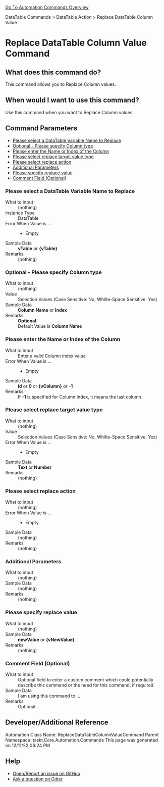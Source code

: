 <!--TITLE: Replace DataTable Column Value Command -->
<!-- SUBTITLE: a command in the DataTable Commands group. -->
[Go To Automation Commands Overview](/automation-commands.md)


DataTable Commands &gt; DataTable Action &gt; Replace DataTable Column Value


# Replace DataTable Column Value Command


## What does this command do?
This command allows you to Replace Column values.


## When would I want to use this command?
Use this command when you want to Replace Column values.


## Command Parameters
- [Please select a DataTable Variable Name to Replace](#param_0)
- [Optional - Please specify Column type](#param_1)
- [Please enter the Name or Index of the Column](#param_2)
- [Please select replace target value type](#param_3)
- [Please select replace action](#param_4)
- [Additional Parameters](#param_5)
- [Please specify replace value](#param_6)
- [Comment Field (Optional)](#param_7)


<a id="param_0"></a>
### Please select a DataTable Variable Name to Replace


<dl>
<dt>What to input</dt><dd>(nothing)</dd>
<dt>Instance Type</dt><dd>DataTable</dd>
<dt>Error When Value is ...</dt><dd><ul>
<li>Empty</li>
</ul></dd><dt>Sample Data</dt><dd><strong>vTable</strong> or <strong>{vTable}</strong></dd>
<dt>Remarks</dt><dd>(nothing)</dd>
</dl>




<a id="param_1"></a>
### Optional - Please specify Column type


<dl>
<dt>What to input</dt><dd>(nothing)</dd>
<dt>Value</dt><dd>Selection Values (Case Sensitive: No, Whilte-Space Sensitive: Yes)</dd>
<dt>Sample Data</dt><dd><strong>Column Name</strong> or <strong>Index</strong></dd>
<dt>Remarks</dt><dd><strong>Optional</strong><br>Default Value is <strong>Column Name</strong></dd>
</dl>




<a id="param_2"></a>
### Please enter the Name or Index of the Column


<dl>
<dt>What to input</dt><dd>Enter a valid Column index value</dd>
<dt>Error When Value is ...</dt><dd><ul>
<li>Empty</li>
</ul></dd><dt>Sample Data</dt><dd><strong>id</strong> or <strong>0</strong> or <strong>{vColumn}</strong> or <strong>-1</strong></dd>
<dt>Remarks</dt><dd>If <strong>-1</strong> is specified for Column Index, it means the last column.</dd>
</dl>




<a id="param_3"></a>
### Please select replace target value type


<dl>
<dt>What to input</dt><dd>(nothing)</dd>
<dt>Value</dt><dd>Selection Values (Case Sensitive: No, Whilte-Space Sensitive: Yes)</dd>
<dt>Error When Value is ...</dt><dd><ul>
<li>Empty</li>
</ul></dd><dt>Sample Data</dt><dd><strong>Text</strong> or <strong>Number</strong></dd>
<dt>Remarks</dt><dd>(nothing)</dd>
</dl>




<a id="param_4"></a>
### Please select replace action


<dl>
<dt>What to input</dt><dd>(nothing)</dd>
<dt>Error When Value is ...</dt><dd><ul>
<li>Empty</li>
</ul></dd><dt>Sample Data</dt><dd>(nothing)</dd>
<dt>Remarks</dt><dd>(nothing)</dd>
</dl>




<a id="param_5"></a>
### Additional Parameters


<dl>
<dt>What to input</dt><dd>(nothing)</dd>
<dt>Sample Data</dt><dd>(nothing)</dd>
<dt>Remarks</dt><dd>(nothing)</dd>
</dl>




<a id="param_6"></a>
### Please specify replace value


<dl>
<dt>What to input</dt><dd>(nothing)</dd>
<dt>Sample Data</dt><dd><strong>newValue</strong> or <strong>{vNewValue}</strong></dd>
<dt>Remarks</dt><dd>(nothing)</dd>
</dl>




<a id="param_7"></a>
### Comment Field (Optional)


<dl>
<dt>What to input</dt><dd>Optional field to enter a custom comment which could potentially describe this command or the need for this command, if required</dd>
<dt>Sample Data</dt><dd>I am using this command to ...</dd>
<dt>Remarks</dt><dd>Optional</dd>
</dl>




## Developer/Additional Reference
Automation Class Name: ReplaceDataTableColumnValueCommand
Parent Namespace: taskt.Core.Automation.Commands
This page was generated on 12/11/22 06:24 PM


## Help
- [Open/Report an issue on GitHub](https://github.com/saucepleez/taskt/issues/new)
- [Ask a question on Gitter](https://gitter.im/taskt-rpa/Lobby)
